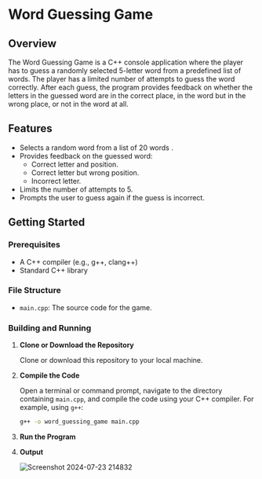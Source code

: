 # Word Guessing Game

## Overview

The Word Guessing Game is a C++ console application where the player has to guess a randomly selected 5-letter word from a predefined list of words. The player has a limited number of attempts to guess the word correctly. After each guess, the program provides feedback on whether the letters in the guessed word are in the correct place, in the word but in the wrong place, or not in the word at all.

## Features

- Selects a random word from a list of 20 words .
- Provides feedback on the guessed word:
  - Correct letter and position.
  - Correct letter but wrong position.
  - Incorrect letter.
- Limits the number of attempts to 5.
- Prompts the user to guess again if the guess is incorrect.

## Getting Started

### Prerequisites

- A C++ compiler (e.g., g++, clang++)
- Standard C++ library

### File Structure

- `main.cpp`: The source code for the game.

### Building and Running

1. **Clone or Download the Repository**

   Clone or download this repository to your local machine.

2. **Compile the Code**

   Open a terminal or command prompt, navigate to the directory containing `main.cpp`, and compile the code using your C++ compiler. For example, using `g++`:

   ```sh
   g++ -o word_guessing_game main.cpp

   ```

3. **Run the Program**

4. **Output**

     ![Screenshot 2024-07-23 214832](https://github.com/user-attachments/assets/5eed359f-05e1-45ee-bf86-9069c16b7f54)

